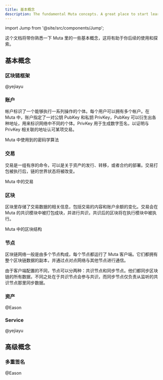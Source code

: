 ```yaml
---
title: 基本概念
description: The fundamental Muta concepts. A great place to start learning about Muta.
---
```


import Jump from '@site/src/components/Jump';

这个文档将带你熟悉一下 Muta 里的一些基本概念，这将有助于你后续的使用和探索。

## 基本概念

### 区块链框架

@yejiayu

### 账户

帐户标识了一个能够执行一系列操作的个体。每个用户可以拥有多个帐户。在 Muta 中，账户指定了一对公钥 PubKey 和私钥 PrivKey，PubKey 可以衍生出各种地址，用来标识网络中不同的个体。PrivKey 用于生成数字签名，以证明与 PrivKey 相关联的地址认可某项交易。

<Jump to="../../advanced/crypto/">Muta 中使用到的密码学算法</Jump>

### 交易

交易是一组有序的命令，可以是关于资产的发行、转移，或者合约的部署。交易打包被执行后，链的世界状态将被改变。

<Jump to="../../advanced/transaction-block">Muta 中的交易</Jump>

### 区块

区块里存储了交易数据的相关信息，包括交易的内容和账户余额的变化。交易会在 Muta 的共识模块中被打包成块，并进行共识，共识后的区块将在执行模块中被执行。

<Jump to="../../advanced/transaction-block/"> Muta 中的区块结构</Jump>

### 节点

区块链网络一般是由多个节点构成，每个节点都运行了 Muta 客户端。它们都拥有整个区块链数据的副本，并通过点对点网络与其他节点进行通信。

由于客户端配置的不同，节点可以分两种：共识节点和同步节点。他们都同步区块链的所有数据，不同之处在于共识节点会参与共识，而同步节点仅负责从监听的共识节点那里同步数据。

### 资产

@Eason

### Service

@yejiayu

## 高级概念

### 多重签名

@Eason



